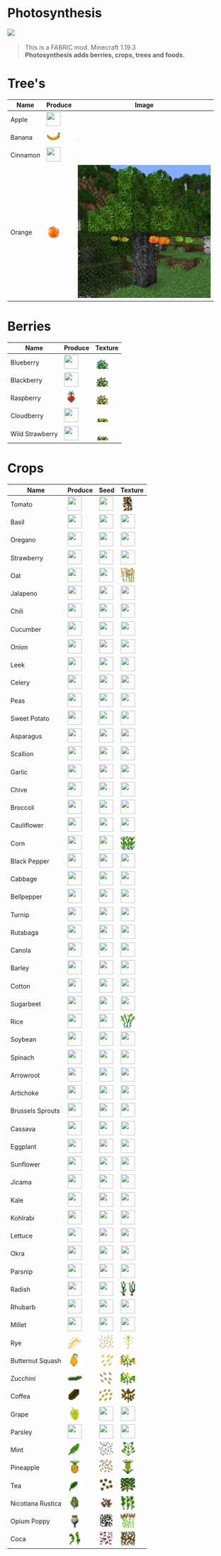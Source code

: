 # Photosynthesis
<img src="https://i.imgur.com/Ol1Tcf8.png" height="32">

>This is a FABRIC mod. Minecraft 1.19.3 <br/>
**Photosynthesis adds berries, crops, trees and foods.**

# Tree's


| Name     | Produce                                                                                                                                                                  | Image                                                                                                                         |
|----------|--------------------------------------------------------------------------------------------------------------------------------------------------------------------------|-------------------------------------------------------------------------------------------------------------------------------|
| Apple    | <img src="https://github.com/Zuiron/Photosynthesis/blob/1.19.3/src/main/resources/assets/photosynthesis/textures/item/greenapple.png?raw=true" width="32" height="32">   | <img src="https://github.com/Zuiron/Photosynthesis/blob/1.19.3/screenshots/appletree.png?raw=true" width="1" height="1">      |
| Banana   | <img src="https://github.com/Zuiron/Photosynthesis/blob/1.19.3/src/main/resources/assets/photosynthesis/textures/item/banana.png?raw=true" width="32" height="32">       | <img src="https://github.com/Zuiron/Photosynthesis/blob/1.19.3/screenshots/bananatree.png?raw=true" width="1" height="1">     |
| Cinnamon | <img src="https://github.com/Zuiron/Photosynthesis/blob/1.19.3/src/main/resources/assets/photosynthesis/textures/item/cinnamon_raw.png?raw=true" width="32" height="32"> | <img src="https://github.com/Zuiron/Photosynthesis/blob/1.19.3/screenshots/cinnamontree.png?raw=true" width="1" height="1">   |
| Orange   | <img src="https://github.com/Zuiron/Photosynthesis/blob/1.19.3/src/main/resources/assets/photosynthesis/textures/item/orange.png?raw=true" width="32" height="32">       | <img src="https://github.com/Zuiron/Photosynthesis/blob/1.19.3/screenshots/orangetree.png?raw=true" width="300" height="300"> |



# Berries

| Name            | Produce                                                                                                                                                                       | Texture                                                                                                                                                                                  |
|-----------------|-------------------------------------------------------------------------------------------------------------------------------------------------------------------------------|------------------------------------------------------------------------------------------------------------------------------------------------------------------------------------------|
| Blueberry       | <img src="https://github.com/Zuiron/Photosynthesis/blob/1.19.3/src/main/resources/assets/photosynthesis/textures/item/blueberries.png?raw=true" width="32" height="32">       | <img src="https://github.com/Zuiron/Photosynthesis/blob/1.19.3/src/main/resources/assets/photosynthesis/textures/block/blueberry_bush_stage2.png?raw=true" width="32" height="32">       |
| Blackberry      | <img src="https://github.com/Zuiron/Photosynthesis/blob/1.19.3/src/main/resources/assets/photosynthesis/textures/item/blackberries.png?raw=true" width="32" height="32">      | <img src="https://github.com/Zuiron/Photosynthesis/blob/1.19.3/src/main/resources/assets/photosynthesis/textures/block/blackberry_bush_stage2.png?raw=true" width="32" height="32">      |
| Raspberry       | <img src="https://github.com/Zuiron/Photosynthesis/blob/1.19.3/src/main/resources/assets/photosynthesis/textures/item/raspberries.png?raw=true" width="32" height="32">       | <img src="https://github.com/Zuiron/Photosynthesis/blob/1.19.3/src/main/resources/assets/photosynthesis/textures/block/raspberry_bush_stage2.png?raw=true" width="32" height="32">       |
| Cloudberry      | <img src="https://github.com/Zuiron/Photosynthesis/blob/1.19.3/src/main/resources/assets/photosynthesis/textures/item/cloudberries.png?raw=true" width="32" height="32">      | <img src="https://github.com/Zuiron/Photosynthesis/blob/1.19.3/src/main/resources/assets/photosynthesis/textures/block/cloudberry_bush_stage2.png?raw=true" width="32" height="32">      |
| Wild Strawberry | <img src="https://github.com/Zuiron/Photosynthesis/blob/1.19.3/src/main/resources/assets/photosynthesis/textures/item/wild_strawberries.png?raw=true" width="32" height="32"> | <img src="https://github.com/Zuiron/Photosynthesis/blob/1.19.3/src/main/resources/assets/photosynthesis/textures/block/wild_strawberry_bush_stage2.png?raw=true" width="32" height="32"> |

# Crops

| Name              | Produce                                                                                                                                                                        | Seed                                                                                                                                                                                 | Texture                                                                                                                                                                                     |
|-------------------|--------------------------------------------------------------------------------------------------------------------------------------------------------------------------------|--------------------------------------------------------------------------------------------------------------------------------------------------------------------------------------|---------------------------------------------------------------------------------------------------------------------------------------------------------------------------------------------|
| Tomato            | <img src="https://github.com/Zuiron/Photosynthesis/blob/1.19.3/src/main/resources/assets/photosynthesis/textures/item/tomato.png?raw=true" width="32" height="32">             | <img src="https://github.com/Zuiron/Photosynthesis/blob/1.19.3/src/main/resources/assets/photosynthesis/textures/item/tomato_seeds.png?raw=true" width="32" height="32">             | <img src="https://github.com/Zuiron/Photosynthesis/blob/1.19.3/src/main/resources/assets/photosynthesis/textures/block/tomato_crop_stage7.png?raw=true" width="32" height="32">             |
| Basil             | <img src="https://github.com/Zuiron/Photosynthesis/blob/1.19.3/src/main/resources/assets/photosynthesis/textures/item/basil.png?raw=true" width="32" height="32">              | <img src="https://github.com/Zuiron/Photosynthesis/blob/1.19.3/src/main/resources/assets/photosynthesis/textures/item/basil_seeds.png?raw=true" width="32" height="32">              | <img src="https://github.com/Zuiron/Photosynthesis/blob/1.19.3/src/main/resources/assets/photosynthesis/textures/block/basil_crop_stage7.png?raw=true" width="32" height="32">              |
| Oregano           | <img src="https://github.com/Zuiron/Photosynthesis/blob/1.19.3/src/main/resources/assets/photosynthesis/textures/item/oregano.png?raw=true" width="32" height="32">            | <img src="https://github.com/Zuiron/Photosynthesis/blob/1.19.3/src/main/resources/assets/photosynthesis/textures/item/oregano_seeds.png?raw=true" width="32" height="32">            | <img src="https://github.com/Zuiron/Photosynthesis/blob/1.19.3/src/main/resources/assets/photosynthesis/textures/block/oregano_crop_stage7.png?raw=true" width="32" height="32">            |
| Strawberry        | <img src="https://github.com/Zuiron/Photosynthesis/blob/1.19.3/src/main/resources/assets/photosynthesis/textures/item/strawberry.png?raw=true" width="32" height="32">         | <img src="https://github.com/Zuiron/Photosynthesis/blob/1.19.3/src/main/resources/assets/photosynthesis/textures/item/strawberry_seeds.png?raw=true" width="32" height="32">         | <img src="https://github.com/Zuiron/Photosynthesis/blob/1.19.3/src/main/resources/assets/photosynthesis/textures/block/strawberry_crop_stage4.png?raw=true" width="32" height="32">         |
| Oat               | <img src="https://github.com/Zuiron/Photosynthesis/blob/1.19.3/src/main/resources/assets/photosynthesis/textures/item/oat.png?raw=true" width="32" height="32">                | <img src="https://github.com/Zuiron/Photosynthesis/blob/1.19.3/src/main/resources/assets/photosynthesis/textures/item/oat_seeds.png?raw=true" width="32" height="32">                | <img src="https://github.com/Zuiron/Photosynthesis/blob/1.19.3/src/main/resources/assets/photosynthesis/textures/block/oat_crop_stage7.png?raw=true" width="32" height="32">                |
| Jalapeno          | <img src="https://github.com/Zuiron/Photosynthesis/blob/1.19.3/src/main/resources/assets/photosynthesis/textures/item/jalapeno.png?raw=true" width="32" height="32">           | <img src="https://github.com/Zuiron/Photosynthesis/blob/1.19.3/src/main/resources/assets/photosynthesis/textures/item/jalapeno_seeds.png?raw=true" width="32" height="32">           | <img src="https://github.com/Zuiron/Photosynthesis/blob/1.19.3/src/main/resources/assets/photosynthesis/textures/block/jalapeno_crop_stage7.png?raw=true" width="32" height="32">           |
| Chili             | <img src="https://github.com/Zuiron/Photosynthesis/blob/1.19.3/src/main/resources/assets/photosynthesis/textures/item/chili.png?raw=true" width="32" height="32">              | <img src="https://github.com/Zuiron/Photosynthesis/blob/1.19.3/src/main/resources/assets/photosynthesis/textures/item/chili_seeds.png?raw=true" width="32" height="32">              | <img src="https://github.com/Zuiron/Photosynthesis/blob/1.19.3/src/main/resources/assets/photosynthesis/textures/block/chili_crop_stage7.png?raw=true" width="32" height="32">              |
| Cucumber          | <img src="https://github.com/Zuiron/Photosynthesis/blob/1.19.3/src/main/resources/assets/photosynthesis/textures/item/cucumber.png?raw=true" width="32" height="32">           | <img src="https://github.com/Zuiron/Photosynthesis/blob/1.19.3/src/main/resources/assets/photosynthesis/textures/item/cucumber_seeds.png?raw=true" width="32" height="32">           | <img src="https://github.com/Zuiron/Photosynthesis/blob/1.19.3/src/main/resources/assets/photosynthesis/textures/block/cucumber_crop_stage7.png?raw=true" width="32" height="32">           |
| Onion             | <img src="https://github.com/Zuiron/Photosynthesis/blob/1.19.3/src/main/resources/assets/photosynthesis/textures/item/onion.png?raw=true" width="32" height="32">              | <img src="https://github.com/Zuiron/Photosynthesis/blob/1.19.3/src/main/resources/assets/photosynthesis/textures/item/onion_seeds.png?raw=true" width="32" height="32">              | <img src="https://github.com/Zuiron/Photosynthesis/blob/1.19.3/src/main/resources/assets/photosynthesis/textures/block/onion_crop_stage4.png?raw=true" width="32" height="32">              |
| Leek              | <img src="https://github.com/Zuiron/Photosynthesis/blob/1.19.3/src/main/resources/assets/photosynthesis/textures/item/leek.png?raw=true" width="32" height="32">               | <img src="https://github.com/Zuiron/Photosynthesis/blob/1.19.3/src/main/resources/assets/photosynthesis/textures/item/leek_seeds.png?raw=true" width="32" height="32">               | <img src="https://github.com/Zuiron/Photosynthesis/blob/1.19.3/src/main/resources/assets/photosynthesis/textures/block/leek_crop_stage4.png?raw=true" width="32" height="32">               |
| Celery            | <img src="https://github.com/Zuiron/Photosynthesis/blob/1.19.3/src/main/resources/assets/photosynthesis/textures/item/celery.png?raw=true" width="32" height="32">             | <img src="https://github.com/Zuiron/Photosynthesis/blob/1.19.3/src/main/resources/assets/photosynthesis/textures/item/celery_seeds.png?raw=true" width="32" height="32">             | <img src="https://github.com/Zuiron/Photosynthesis/blob/1.19.3/src/main/resources/assets/photosynthesis/textures/block/celery_crop_stage6.png?raw=true" width="32" height="32">             |
| Peas              | <img src="https://github.com/Zuiron/Photosynthesis/blob/1.19.3/src/main/resources/assets/photosynthesis/textures/item/peas.png?raw=true" width="32" height="32">               | <img src="https://github.com/Zuiron/Photosynthesis/blob/1.19.3/src/main/resources/assets/photosynthesis/textures/item/peas_seeds.png?raw=true" width="32" height="32">               | <img src="https://github.com/Zuiron/Photosynthesis/blob/1.19.3/src/main/resources/assets/photosynthesis/textures/block/peas_crop_stage7.png?raw=true" width="32" height="32">               |
| Sweet Potato      | <img src="https://github.com/Zuiron/Photosynthesis/blob/1.19.3/src/main/resources/assets/photosynthesis/textures/item/sweet_potato.png?raw=true" width="32" height="32">       | <img src="https://github.com/Zuiron/Photosynthesis/blob/1.19.3/src/main/resources/assets/photosynthesis/textures/item/sweet_potato_seeds.png?raw=true" width="32" height="32">       | <img src="https://github.com/Zuiron/Photosynthesis/blob/1.19.3/src/main/resources/assets/photosynthesis/textures/block/sweet_potato_crop_stage4.png?raw=true" width="32" height="32">       |
| Asparagus         | <img src="https://github.com/Zuiron/Photosynthesis/blob/1.19.3/src/main/resources/assets/photosynthesis/textures/item/asparagus.png?raw=true" width="32" height="32">          | <img src="https://github.com/Zuiron/Photosynthesis/blob/1.19.3/src/main/resources/assets/photosynthesis/textures/item/asparagus_seeds.png?raw=true" width="32" height="32">          | <img src="https://github.com/Zuiron/Photosynthesis/blob/1.19.3/src/main/resources/assets/photosynthesis/textures/block/asparagus_crop_stage4.png?raw=true" width="32" height="32">          |
| Scallion          | <img src="https://github.com/Zuiron/Photosynthesis/blob/1.19.3/src/main/resources/assets/photosynthesis/textures/item/scallion.png?raw=true" width="32" height="32">           | <img src="https://github.com/Zuiron/Photosynthesis/blob/1.19.3/src/main/resources/assets/photosynthesis/textures/item/scallion_seeds.png?raw=true" width="32" height="32">           | <img src="https://github.com/Zuiron/Photosynthesis/blob/1.19.3/src/main/resources/assets/photosynthesis/textures/block/scallion_crop_stage4.png?raw=true" width="32" height="32">           |
| Garlic            | <img src="https://github.com/Zuiron/Photosynthesis/blob/1.19.3/src/main/resources/assets/photosynthesis/textures/item/garlic.png?raw=true" width="32" height="32">             | <img src="https://github.com/Zuiron/Photosynthesis/blob/1.19.3/src/main/resources/assets/photosynthesis/textures/item/garlic_seeds.png?raw=true" width="32" height="32">             | <img src="https://github.com/Zuiron/Photosynthesis/blob/1.19.3/src/main/resources/assets/photosynthesis/textures/block/garlic_crop_stage4.png?raw=true" width="32" height="32">             |
| Chive             | <img src="https://github.com/Zuiron/Photosynthesis/blob/1.19.3/src/main/resources/assets/photosynthesis/textures/item/chive.png?raw=true" width="32" height="32">              | <img src="https://github.com/Zuiron/Photosynthesis/blob/1.19.3/src/main/resources/assets/photosynthesis/textures/item/chive_seeds.png?raw=true" width="32" height="32">              | <img src="https://github.com/Zuiron/Photosynthesis/blob/1.19.3/src/main/resources/assets/photosynthesis/textures/block/chive_crop_stage5.png?raw=true" width="32" height="32">              |
| Broccoli          | <img src="https://github.com/Zuiron/Photosynthesis/blob/1.19.3/src/main/resources/assets/photosynthesis/textures/item/broccoli.png?raw=true" width="32" height="32">           | <img src="https://github.com/Zuiron/Photosynthesis/blob/1.19.3/src/main/resources/assets/photosynthesis/textures/item/broccoli_seeds.png?raw=true" width="32" height="32">           | <img src="https://github.com/Zuiron/Photosynthesis/blob/1.19.3/src/main/resources/assets/photosynthesis/textures/block/broccoli_crop_stage7.png?raw=true" width="32" height="32">           |
| Cauliflower       | <img src="https://github.com/Zuiron/Photosynthesis/blob/1.19.3/src/main/resources/assets/photosynthesis/textures/item/cauliflower.png?raw=true" width="32" height="32">        | <img src="https://github.com/Zuiron/Photosynthesis/blob/1.19.3/src/main/resources/assets/photosynthesis/textures/item/cauliflower_seeds.png?raw=true" width="32" height="32">        | <img src="https://github.com/Zuiron/Photosynthesis/blob/1.19.3/src/main/resources/assets/photosynthesis/textures/block/cauliflower_crop_stage7.png?raw=true" width="32" height="32">        |
| Corn              | <img src="https://github.com/Zuiron/Photosynthesis/blob/1.19.3/src/main/resources/assets/photosynthesis/textures/item/corn.png?raw=true" width="32" height="32">               | <img src="https://github.com/Zuiron/Photosynthesis/blob/1.19.3/src/main/resources/assets/photosynthesis/textures/item/corn_seeds.png?raw=true" width="32" height="32">               | <img src="https://github.com/Zuiron/Photosynthesis/blob/1.19.3/src/main/resources/assets/photosynthesis/textures/block/corn_crop_stage7.png?raw=true" width="32" height="32">               |
| Black Pepper      | <img src="https://github.com/Zuiron/Photosynthesis/blob/1.19.3/src/main/resources/assets/photosynthesis/textures/item/black_pepper.png?raw=true" width="32" height="32">       | <img src="https://github.com/Zuiron/Photosynthesis/blob/1.19.3/src/main/resources/assets/photosynthesis/textures/item/black_pepper_seeds.png?raw=true" width="32" height="32">       | <img src="https://github.com/Zuiron/Photosynthesis/blob/1.19.3/src/main/resources/assets/photosynthesis/textures/block/black_pepper_crop_stage7.png?raw=true" width="32" height="32">       |
| Cabbage           | <img src="https://github.com/Zuiron/Photosynthesis/blob/1.19.3/src/main/resources/assets/photosynthesis/textures/item/cabbage.png?raw=true" width="32" height="32">            | <img src="https://github.com/Zuiron/Photosynthesis/blob/1.19.3/src/main/resources/assets/photosynthesis/textures/item/cabbage_seeds.png?raw=true" width="32" height="32">            | <img src="https://github.com/Zuiron/Photosynthesis/blob/1.19.3/src/main/resources/assets/photosynthesis/textures/block/cabbage_crop_stage7.png?raw=true" width="32" height="32">            |
| Bellpepper        | <img src="https://github.com/Zuiron/Photosynthesis/blob/1.19.3/src/main/resources/assets/photosynthesis/textures/item/yellow_bellpepper.png?raw=true" width="32" height="32">  | <img src="https://github.com/Zuiron/Photosynthesis/blob/1.19.3/src/main/resources/assets/photosynthesis/textures/item/bellpepper_seeds.png?raw=true" width="32" height="32">         | <img src="https://github.com/Zuiron/Photosynthesis/blob/1.19.3/src/main/resources/assets/photosynthesis/textures/block/bellpepper_crop_stage7.png?raw=true" width="32" height="32">         |
| Turnip            | <img src="https://github.com/Zuiron/Photosynthesis/blob/1.19.3/src/main/resources/assets/photosynthesis/textures/item/turnip.png?raw=true" width="32" height="32">             | <img src="https://github.com/Zuiron/Photosynthesis/blob/1.19.3/src/main/resources/assets/photosynthesis/textures/item/turnip_seeds.png?raw=true" width="32" height="32">             | <img src="https://github.com/Zuiron/Photosynthesis/blob/1.19.3/src/main/resources/assets/photosynthesis/textures/block/turnip_crop_stage7.png?raw=true" width="32" height="32">             |
| Rutabaga          | <img src="https://github.com/Zuiron/Photosynthesis/blob/1.19.3/src/main/resources/assets/photosynthesis/textures/item/rutabaga.png?raw=true" width="32" height="32">           | <img src="https://github.com/Zuiron/Photosynthesis/blob/1.19.3/src/main/resources/assets/photosynthesis/textures/item/rutabaga_seeds.png?raw=true" width="32" height="32">           | <img src="https://github.com/Zuiron/Photosynthesis/blob/1.19.3/src/main/resources/assets/photosynthesis/textures/block/rutabaga_crop_stage7.png?raw=true" width="32" height="32">           |
| Canola            | <img src="https://github.com/Zuiron/Photosynthesis/blob/1.19.3/src/main/resources/assets/photosynthesis/textures/item/canola.png?raw=true" width="32" height="32">             | <img src="https://github.com/Zuiron/Photosynthesis/blob/1.19.3/src/main/resources/assets/photosynthesis/textures/item/canola_seeds.png?raw=true" width="32" height="32">             | <img src="https://github.com/Zuiron/Photosynthesis/blob/1.19.3/src/main/resources/assets/photosynthesis/textures/block/canola_crop_stage4.png?raw=true" width="32" height="32">             |
| Barley            | <img src="https://github.com/Zuiron/Photosynthesis/blob/1.19.3/src/main/resources/assets/photosynthesis/textures/item/barley.png?raw=true" width="32" height="32">             | <img src="https://github.com/Zuiron/Photosynthesis/blob/1.19.3/src/main/resources/assets/photosynthesis/textures/item/barley_seeds.png?raw=true" width="32" height="32">             | <img src="https://github.com/Zuiron/Photosynthesis/blob/1.19.3/src/main/resources/assets/photosynthesis/textures/block/barley_crop_stage7.png?raw=true" width="32" height="32">             |
| Cotton            | <img src="https://github.com/Zuiron/Photosynthesis/blob/1.19.3/src/main/resources/assets/photosynthesis/textures/item/cotton.png?raw=true" width="32" height="32">             | <img src="https://github.com/Zuiron/Photosynthesis/blob/1.19.3/src/main/resources/assets/photosynthesis/textures/item/cotton_seeds.png?raw=true" width="32" height="32">             | <img src="https://github.com/Zuiron/Photosynthesis/blob/1.19.3/src/main/resources/assets/photosynthesis/textures/block/cotton_crop_stage4.png?raw=true" width="32" height="32">             |
| Sugarbeet         | <img src="https://github.com/Zuiron/Photosynthesis/blob/1.19.3/src/main/resources/assets/photosynthesis/textures/item/sugarbeet.png?raw=true" width="32" height="32">          | <img src="https://github.com/Zuiron/Photosynthesis/blob/1.19.3/src/main/resources/assets/photosynthesis/textures/item/sugarbeet_seeds.png?raw=true" width="32" height="32">          | <img src="https://github.com/Zuiron/Photosynthesis/blob/1.19.3/src/main/resources/assets/photosynthesis/textures/block/sugarbeet_crop_stage3.png?raw=true" width="32" height="32">          |
| Rice              | <img src="https://github.com/Zuiron/Photosynthesis/blob/1.19.3/src/main/resources/assets/photosynthesis/textures/item/rice.png?raw=true" width="32" height="32">               | <img src="https://github.com/Zuiron/Photosynthesis/blob/1.19.3/src/main/resources/assets/photosynthesis/textures/item/rice_seeds.png?raw=true" width="32" height="32">               | <img src="https://github.com/Zuiron/Photosynthesis/blob/1.19.3/src/main/resources/assets/photosynthesis/textures/block/rice_crop_stage7.png?raw=true" width="32" height="32">               |
| Soybean           | <img src="https://github.com/Zuiron/Photosynthesis/blob/1.19.3/src/main/resources/assets/photosynthesis/textures/item/soybean.png?raw=true" width="32" height="32">            | <img src="https://github.com/Zuiron/Photosynthesis/blob/1.19.3/src/main/resources/assets/photosynthesis/textures/item/soybean_seeds.png?raw=true" width="32" height="32">            | <img src="https://github.com/Zuiron/Photosynthesis/blob/1.19.3/src/main/resources/assets/photosynthesis/textures/block/soybean_crop_stage7.png?raw=true" width="32" height="32">            |
| Spinach           | <img src="https://github.com/Zuiron/Photosynthesis/blob/1.19.3/src/main/resources/assets/photosynthesis/textures/item/spinach.png?raw=true" width="32" height="32">            | <img src="https://github.com/Zuiron/Photosynthesis/blob/1.19.3/src/main/resources/assets/photosynthesis/textures/item/spinach_seeds.png?raw=true" width="32" height="32">            | <img src="https://github.com/Zuiron/Photosynthesis/blob/1.19.3/src/main/resources/assets/photosynthesis/textures/block/spinach_crop_stage7.png?raw=true" width="32" height="32">            |
| Arrowroot         | <img src="https://github.com/Zuiron/Photosynthesis/blob/1.19.3/src/main/resources/assets/photosynthesis/textures/item/arrowroot.png?raw=true" width="32" height="32">          | <img src="https://github.com/Zuiron/Photosynthesis/blob/1.19.3/src/main/resources/assets/photosynthesis/textures/item/arrowroot_seeds.png?raw=true" width="32" height="32">          | <img src="https://github.com/Zuiron/Photosynthesis/blob/1.19.3/src/main/resources/assets/photosynthesis/textures/block/arrowroot_crop_stage3.png?raw=true" width="32" height="32">          |
| Artichoke         | <img src="https://github.com/Zuiron/Photosynthesis/blob/1.19.3/src/main/resources/assets/photosynthesis/textures/item/artichoke.png?raw=true" width="32" height="32">          | <img src="https://github.com/Zuiron/Photosynthesis/blob/1.19.3/src/main/resources/assets/photosynthesis/textures/item/artichoke_seeds.png?raw=true" width="32" height="32">          | <img src="https://github.com/Zuiron/Photosynthesis/blob/1.19.3/src/main/resources/assets/photosynthesis/textures/block/artichoke_crop_stage7.png?raw=true" width="32" height="32">          |
| Brussels Sprouts  | <img src="https://github.com/Zuiron/Photosynthesis/blob/1.19.3/src/main/resources/assets/photosynthesis/textures/item/brussels_sprouts.png?raw=true" width="32" height="32">   | <img src="https://github.com/Zuiron/Photosynthesis/blob/1.19.3/src/main/resources/assets/photosynthesis/textures/item/brussels_sprouts_seeds.png?raw=true" width="32" height="32">   | <img src="https://github.com/Zuiron/Photosynthesis/blob/1.19.3/src/main/resources/assets/photosynthesis/textures/block/brussels_sprouts_crop_stage5.png?raw=true" width="32" height="32">   |
| Cassava           | <img src="https://github.com/Zuiron/Photosynthesis/blob/1.19.3/src/main/resources/assets/photosynthesis/textures/item/cassava.png?raw=true" width="32" height="32">            | <img src="https://github.com/Zuiron/Photosynthesis/blob/1.19.3/src/main/resources/assets/photosynthesis/textures/item/cassava_seeds.png?raw=true" width="32" height="32">            | <img src="https://github.com/Zuiron/Photosynthesis/blob/1.19.3/src/main/resources/assets/photosynthesis/textures/block/cassava_crop_stage3.png?raw=true" width="32" height="32">            |
| Eggplant          | <img src="https://github.com/Zuiron/Photosynthesis/blob/1.19.3/src/main/resources/assets/photosynthesis/textures/item/eggplant.png?raw=true" width="32" height="32">           | <img src="https://github.com/Zuiron/Photosynthesis/blob/1.19.3/src/main/resources/assets/photosynthesis/textures/item/eggplant_seeds.png?raw=true" width="32" height="32">           | <img src="https://github.com/Zuiron/Photosynthesis/blob/1.19.3/src/main/resources/assets/photosynthesis/textures/block/eggplant_crop_stage6.png?raw=true" width="32" height="32">           |
| Sunflower         | <img src="https://github.com/Zuiron/Photosynthesis/blob/1.19.3/src/main/resources/assets/photosynthesis/textures/item/sunflower.png?raw=true" width="32" height="32">          | <img src="https://github.com/Zuiron/Photosynthesis/blob/1.19.3/src/main/resources/assets/photosynthesis/textures/item/sunflower_seeds.png?raw=true" width="32" height="32">          | <img src="https://github.com/Zuiron/Photosynthesis/blob/1.19.3/src/main/resources/assets/photosynthesis/textures/block/sunflower_crop_stage7.png?raw=true" width="32" height="32">          |
| Jicama            | <img src="https://github.com/Zuiron/Photosynthesis/blob/1.19.3/src/main/resources/assets/photosynthesis/textures/item/jicama.png?raw=true" width="32" height="32">             | <img src="https://github.com/Zuiron/Photosynthesis/blob/1.19.3/src/main/resources/assets/photosynthesis/textures/item/jicama_seeds.png?raw=true" width="32" height="32">             | <img src="https://github.com/Zuiron/Photosynthesis/blob/1.19.3/src/main/resources/assets/photosynthesis/textures/block/jicama_crop_stage7.png?raw=true" width="32" height="32">             |
| Kale              | <img src="https://github.com/Zuiron/Photosynthesis/blob/1.19.3/src/main/resources/assets/photosynthesis/textures/item/kale.png?raw=true" width="32" height="32">               | <img src="https://github.com/Zuiron/Photosynthesis/blob/1.19.3/src/main/resources/assets/photosynthesis/textures/item/kale_seeds.png?raw=true" width="32" height="32">               | <img src="https://github.com/Zuiron/Photosynthesis/blob/1.19.3/src/main/resources/assets/photosynthesis/textures/block/kale_crop_stage3.png?raw=true" width="32" height="32">               |
| Kohlrabi          | <img src="https://github.com/Zuiron/Photosynthesis/blob/1.19.3/src/main/resources/assets/photosynthesis/textures/item/kohlrabi.png?raw=true" width="32" height="32">           | <img src="https://github.com/Zuiron/Photosynthesis/blob/1.19.3/src/main/resources/assets/photosynthesis/textures/item/kohlrabi_seeds.png?raw=true" width="32" height="32">           | <img src="https://github.com/Zuiron/Photosynthesis/blob/1.19.3/src/main/resources/assets/photosynthesis/textures/block/kohlrabi_crop_stage3.png?raw=true" width="32" height="32">           |
| Lettuce           | <img src="https://github.com/Zuiron/Photosynthesis/blob/1.19.3/src/main/resources/assets/photosynthesis/textures/item/lettuce.png?raw=true" width="32" height="32">            | <img src="https://github.com/Zuiron/Photosynthesis/blob/1.19.3/src/main/resources/assets/photosynthesis/textures/item/lettuce_seeds.png?raw=true" width="32" height="32">            | <img src="https://github.com/Zuiron/Photosynthesis/blob/1.19.3/src/main/resources/assets/photosynthesis/textures/block/lettuce_crop_stage3.png?raw=true" width="32" height="32">            |
| Okra              | <img src="https://github.com/Zuiron/Photosynthesis/blob/1.19.3/src/main/resources/assets/photosynthesis/textures/item/okra.png?raw=true" width="32" height="32">               | <img src="https://github.com/Zuiron/Photosynthesis/blob/1.19.3/src/main/resources/assets/photosynthesis/textures/item/okra_seeds.png?raw=true" width="32" height="32">               | <img src="https://github.com/Zuiron/Photosynthesis/blob/1.19.3/src/main/resources/assets/photosynthesis/textures/block/okra_crop_stage3.png?raw=true" width="32" height="32">               |
| Parsnip           | <img src="https://github.com/Zuiron/Photosynthesis/blob/1.19.3/src/main/resources/assets/photosynthesis/textures/item/parsnip.png?raw=true" width="32" height="32">            | <img src="https://github.com/Zuiron/Photosynthesis/blob/1.19.3/src/main/resources/assets/photosynthesis/textures/item/parsnip_seeds.png?raw=true" width="32" height="32">            | <img src="https://github.com/Zuiron/Photosynthesis/blob/1.19.3/src/main/resources/assets/photosynthesis/textures/block/parsnip_crop_stage3.png?raw=true" width="32" height="32">            |
| Radish            | <img src="https://github.com/Zuiron/Photosynthesis/blob/1.19.3/src/main/resources/assets/photosynthesis/textures/item/radish.png?raw=true" width="32" height="32">             | <img src="https://github.com/Zuiron/Photosynthesis/blob/1.19.3/src/main/resources/assets/photosynthesis/textures/item/radish_seeds.png?raw=true" width="32" height="32">             | <img src="https://github.com/Zuiron/Photosynthesis/blob/1.19.3/src/main/resources/assets/photosynthesis/textures/block/radish_crop_stage4.png?raw=true" width="32" height="32">             |
| Rhubarb           | <img src="https://github.com/Zuiron/Photosynthesis/blob/1.19.3/src/main/resources/assets/photosynthesis/textures/item/rhubarb.png?raw=true" width="32" height="32">            | <img src="https://github.com/Zuiron/Photosynthesis/blob/1.19.3/src/main/resources/assets/photosynthesis/textures/item/rhubarb_seeds.png?raw=true" width="32" height="32">            | <img src="https://github.com/Zuiron/Photosynthesis/blob/1.19.3/src/main/resources/assets/photosynthesis/textures/block/rhubarb_crop_stage3.png?raw=true" width="32" height="32">            |
| Millet            | <img src="https://github.com/Zuiron/Photosynthesis/blob/1.19.3/src/main/resources/assets/photosynthesis/textures/item/millet.png?raw=true" width="32" height="32">             | <img src="https://github.com/Zuiron/Photosynthesis/blob/1.19.3/src/main/resources/assets/photosynthesis/textures/item/millet_seeds.png?raw=true" width="32" height="32">             | <img src="https://github.com/Zuiron/Photosynthesis/blob/1.19.3/src/main/resources/assets/photosynthesis/textures/block/millet_crop_stage3.png?raw=true" width="32" height="32">             |
| Rye               | <img src="https://github.com/Zuiron/Photosynthesis/blob/1.19.3/src/main/resources/assets/photosynthesis/textures/item/rye.png?raw=true" width="32" height="32">                | <img src="https://github.com/Zuiron/Photosynthesis/blob/1.19.3/src/main/resources/assets/photosynthesis/textures/item/rye_seeds.png?raw=true" width="32" height="32">                | <img src="https://github.com/Zuiron/Photosynthesis/blob/1.19.3/src/main/resources/assets/photosynthesis/textures/block/rye_crop_stage3.png?raw=true" width="32" height="32">                |
| Butternut Squash  | <img src="https://github.com/Zuiron/Photosynthesis/blob/1.19.3/src/main/resources/assets/photosynthesis/textures/item/squash.png?raw=true" width="32" height="32">             | <img src="https://github.com/Zuiron/Photosynthesis/blob/1.19.3/src/main/resources/assets/photosynthesis/textures/item/squash_seeds.png?raw=true" width="32" height="32">             | <img src="https://github.com/Zuiron/Photosynthesis/blob/1.19.3/src/main/resources/assets/photosynthesis/textures/block/squash_crop_stage3.png?raw=true" width="32" height="32">             |
| Zucchini          | <img src="https://github.com/Zuiron/Photosynthesis/blob/1.19.3/src/main/resources/assets/photosynthesis/textures/item/zucchini.png?raw=true" width="32" height="32">           | <img src="https://github.com/Zuiron/Photosynthesis/blob/1.19.3/src/main/resources/assets/photosynthesis/textures/item/zucchini_seeds.png?raw=true" width="32" height="32">           | <img src="https://github.com/Zuiron/Photosynthesis/blob/1.19.3/src/main/resources/assets/photosynthesis/textures/block/zucchini_crop_stage3.png?raw=true" width="32" height="32">           |
| Coffea            | <img src="https://github.com/Zuiron/Photosynthesis/blob/1.19.3/src/main/resources/assets/photosynthesis/textures/item/coffea.png?raw=true" width="32" height="32">             | <img src="https://github.com/Zuiron/Photosynthesis/blob/1.19.3/src/main/resources/assets/photosynthesis/textures/item/coffea_seeds.png?raw=true" width="32" height="32">             | <img src="https://github.com/Zuiron/Photosynthesis/blob/1.19.3/src/main/resources/assets/photosynthesis/textures/block/coffea_crop_stage3.png?raw=true" width="32" height="32">             |
| Grape             | <img src="https://github.com/Zuiron/Photosynthesis/blob/1.19.3/src/main/resources/assets/photosynthesis/textures/item/grape.png?raw=true" width="32" height="32">              | <img src="https://github.com/Zuiron/Photosynthesis/blob/1.19.3/src/main/resources/assets/photosynthesis/textures/item/grape_seeds.png?raw=true" width="32" height="32">              | <img src="https://github.com/Zuiron/Photosynthesis/blob/1.19.3/src/main/resources/assets/photosynthesis/textures/block/grape_crop_stage3.png?raw=true" width="32" height="32">              |
| Parsley           | <img src="https://github.com/Zuiron/Photosynthesis/blob/1.19.3/src/main/resources/assets/photosynthesis/textures/item/parsley.png?raw=true" width="32" height="32">            | <img src="https://github.com/Zuiron/Photosynthesis/blob/1.19.3/src/main/resources/assets/photosynthesis/textures/item/parsley_seeds.png?raw=true" width="32" height="32">            | <img src="https://github.com/Zuiron/Photosynthesis/blob/1.19.3/src/main/resources/assets/photosynthesis/textures/block/parsley_crop_stage3.png?raw=true" width="32" height="32">            |
| Mint              | <img src="https://github.com/Zuiron/Photosynthesis/blob/1.19.3/src/main/resources/assets/photosynthesis/textures/item/mint.png?raw=true" width="32" height="32">               | <img src="https://github.com/Zuiron/Photosynthesis/blob/1.19.3/src/main/resources/assets/photosynthesis/textures/item/mint_seeds.png?raw=true" width="32" height="32">               | <img src="https://github.com/Zuiron/Photosynthesis/blob/1.19.3/src/main/resources/assets/photosynthesis/textures/block/mint_crop_stage3.png?raw=true" width="32" height="32">               |
| Pineapple         | <img src="https://github.com/Zuiron/Photosynthesis/blob/1.19.3/src/main/resources/assets/photosynthesis/textures/item/pineapple.png?raw=true" width="32" height="32">          | <img src="https://github.com/Zuiron/Photosynthesis/blob/1.19.3/src/main/resources/assets/photosynthesis/textures/item/pineapple_seeds.png?raw=true" width="32" height="32">          | <img src="https://github.com/Zuiron/Photosynthesis/blob/1.19.3/src/main/resources/assets/photosynthesis/textures/block/pineapple_crop_stage3.png?raw=true" width="32" height="32">          |
| Tea               | <img src="https://github.com/Zuiron/Photosynthesis/blob/1.19.3/src/main/resources/assets/photosynthesis/textures/item/camellia_sinensis.png?raw=true" width="32" height="32">  | <img src="https://github.com/Zuiron/Photosynthesis/blob/1.19.3/src/main/resources/assets/photosynthesis/textures/item/camellia_sinensis_seeds.png?raw=true" width="32" height="32">  | <img src="https://github.com/Zuiron/Photosynthesis/blob/1.19.3/src/main/resources/assets/photosynthesis/textures/block/camellia_sinensis_crop_stage3.png?raw=true" width="32" height="32">  |
| Nicotiana Rustica | <img src="https://github.com/Zuiron/Photosynthesis/blob/1.19.3/src/main/resources/assets/photosynthesis/textures/item/nicotiana_rustica.png?raw=true" width="32" height="32">  | <img src="https://github.com/Zuiron/Photosynthesis/blob/1.19.3/src/main/resources/assets/photosynthesis/textures/item/nicotiana_rustica_seeds.png?raw=true" width="32" height="32">  | <img src="https://github.com/Zuiron/Photosynthesis/blob/1.19.3/src/main/resources/assets/photosynthesis/textures/block/nicotiana_rustica_crop_stage3.png?raw=true" width="32" height="32">  |
| Opium Poppy       | <img src="https://github.com/Zuiron/Photosynthesis/blob/1.19.3/src/main/resources/assets/photosynthesis/textures/item/papaver_somniferum.png?raw=true" width="32" height="32"> | <img src="https://github.com/Zuiron/Photosynthesis/blob/1.19.3/src/main/resources/assets/photosynthesis/textures/item/papaver_somniferum_seeds.png?raw=true" width="32" height="32"> | <img src="https://github.com/Zuiron/Photosynthesis/blob/1.19.3/src/main/resources/assets/photosynthesis/textures/block/papaver_somniferum_crop_stage3.png?raw=true" width="32" height="32"> |
| Coca              | <img src="https://github.com/Zuiron/Photosynthesis/blob/1.19.3/src/main/resources/assets/photosynthesis/textures/item/erythroxylum_coca.png?raw=true" width="32" height="32">  | <img src="https://github.com/Zuiron/Photosynthesis/blob/1.19.3/src/main/resources/assets/photosynthesis/textures/item/erythroxylum_coca_seeds.png?raw=true" width="32" height="32">  | <img src="https://github.com/Zuiron/Photosynthesis/blob/1.19.3/src/main/resources/assets/photosynthesis/textures/block/erythroxylum_coca_crop_stage3.png?raw=true" width="32" height="32">  |